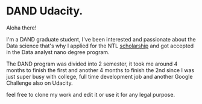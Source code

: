 # DAND Udacity.

Aloha there!

I'm a DAND graduate student, I've been interested and passionate about the Data science that's why I applied for the NTL [scholarship](http://techleaders.eg/) and got accepted in the Data analyst nano degree program.

The DAND program was divided into 2 semester, it took me around 4 months to finish the first and another 4 months to finish the 2nd since I was just 
super busy with college, full time development job and another Google Challenge also on Udacity.

feel free to clone my work and edit it or use it for any legal purpose.
